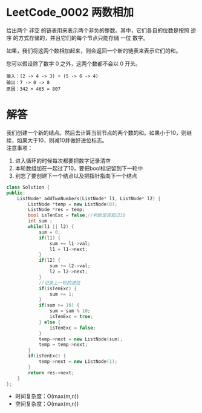 # LeetCode_0002 两数相加

给出两个 非空 的链表用来表示两个非负的整数。其中，它们各自的位数是按照 逆序 的方式存储的，并且它们的每个节点只能存储 一位 数字。

如果，我们将这两个数相加起来，则会返回一个新的链表来表示它们的和。

您可以假设除了数字 0 之外，这两个数都不会以 0 开头。

```
输入：(2 -> 4 -> 3) + (5 -> 6 -> 4)		
输出：7 -> 0 -> 8		
原因：342 + 465 = 807
```

# 解答

我们创建一个新的结点。然后去计算当前节点的两个数的和。如果小于10，则继续，如果大于10，则减10并做好进位标志。		
注意事项：

1.  进入循环的时候每次都要把数字记录清空
2.  本轮数组加在一起过了10，要把bool标记留到下一轮中
3.  别忘了要创建下一个结点以及把指针指向下一个结点

```C++
class Solution {
public:
    ListNode* addTwoNumbers(ListNode* l1, ListNode* l2) {
        ListNode *temp = new ListNode(0);
        ListNode *res = temp;
        bool isTenExc = false;//判断是否超过10
        int sum ;
        while(l1 || l2) {
            sum = 0;
            if(l1) {
                sum += l1->val;
                l1 = l1->next;
            }
            if(l2) {
                sum += l2->val;
                l2 = l2->next;
            }
            //记录上一轮的进位
            if(isTenExc) {
                sum += 1;
            }
            if(sum >= 10) {
                sum = sum % 10;
                isTenExc = true;
            } else {
                isTenExc = false;
            }  
            temp->next = new ListNode(sum);
            temp = temp->next;
        }
        if(isTenExc) {
            temp->next = new ListNode(1);
        } 
        return res->next;
    }
};
```

* 时间复杂度：O(max(m,n))
* 空间复杂度：O(max(m,n))

